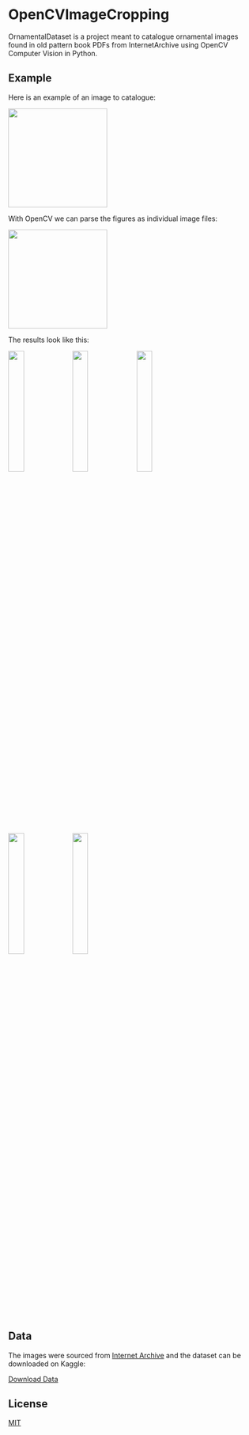 # OpenCVImageCropping

OrnamentalDataset is a project meant to catalogue ornamental images found in old pattern book PDFs from InternetArchive using OpenCV Computer Vision in Python.

## Example

Here is an example of an image to catalogue:

<img src="https://github.com/iankonradjohnson/OrnamentalDataset/blob/master/img_138.png" width="200">

With OpenCV we can parse the figures as individual image files:

<img src="https://github.com/iankonradjohnson/OrnamentalDataset/blob/master/demo.png" width="200">

The results look like this:

<p float="left">
<img src="https://github.com/iankonradjohnson/OrnamentalDataset/blob/master/fig_132.png" style="width:25%">
<img src="https://github.com/iankonradjohnson/OrnamentalDataset/blob/master/fig_133.png" style="width:25%">
<img src="https://github.com/iankonradjohnson/OrnamentalDataset/blob/master/fig_134.png" style="width:25%">
<img src="https://github.com/iankonradjohnson/OrnamentalDataset/blob/master/fig_135.png" style="width:25%">
<img src="https://github.com/iankonradjohnson/OrnamentalDataset/blob/master/fig_136.png" style="width:25%">
 </p>


## Data

The images were sourced from [Internet Archive](https://archive.org/) and the dataset can be downloaded on Kaggle:

[Download Data](https://www.kaggle.com/iankonradjohnson/ornamental-illustrations-dataset)


## License
[MIT](https://choosealicense.com/licenses/mit/)
